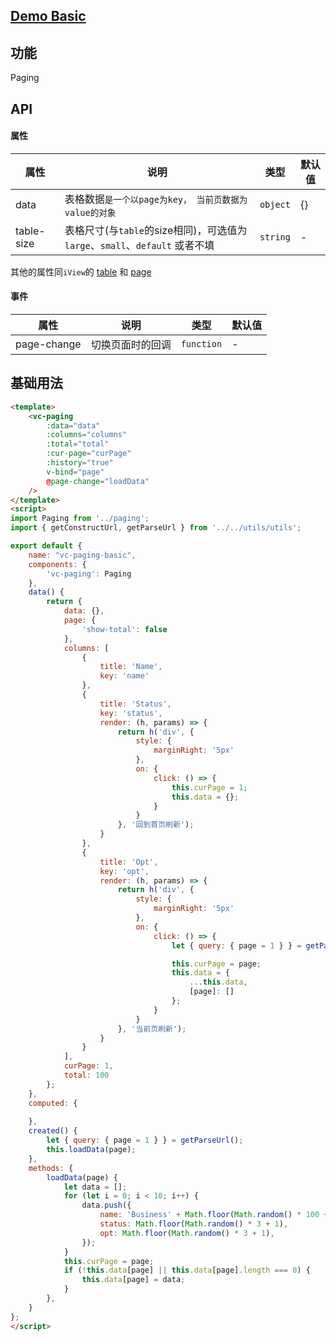 ## [Demo Basic](https://wya-team.github.io/wya-vc/dist/web/paging/basic.html)
## 功能
Paging

## API

#### 属性

属性 | 说明 | 类型 | 默认值
---|---|---|---
data | 表格数据`是一个以page为key， 当前页数据为value的对象` | `object` | {}
table-size | 表格尺寸(与`table`的size相同)，可选值为 `large`、`small`、`default` 或者不填 | `string` | -

其他的属性同`iView`的 [table](https://www.iviewui.com/components/table) 和 [page](https://www.iviewui.com/components/page)


#### 事件

属性 | 说明 | 类型 | 默认值
---|---|---|---
page-change | 切换页面时的回调 | `function` | -


## 基础用法

```html
<template>
	<vc-paging
		:data="data"
		:columns="columns" 
		:total="total"
		:cur-page="curPage"
		:history="true"
		v-bind="page"
		@page-change="loadData"
	/>
</template>
<script>
import Paging from '../paging';
import { getConstructUrl, getParseUrl } from '../../utils/utils';

export default {
	name: "vc-paging-basic",
	components: {
		'vc-paging': Paging
	},
	data() {
		return {
			data: {},
			page: {
				'show-total': false
			},
			columns: [
				{
					title: 'Name',
					key: 'name'
				},
				{
					title: 'Status',
					key: 'status',
					render: (h, params) => {
						return h('div', {
							style: {
								marginRight: '5px'
							},
							on: {
								click: () => {
									this.curPage = 1;
									this.data = {};
								}
							}
						}, '回到首页刷新');
					}
				},
				{
					title: 'Opt',
					key: 'opt',
					render: (h, params) => {
						return h('div', {
							style: {
								marginRight: '5px'
							},
							on: {
								click: () => {
									let { query: { page = 1 } } = getParseUrl();

									this.curPage = page;
									this.data = {
										...this.data,
										[page]: []
									};
								}
							}
						}, '当前页刷新');
					}
				}
			],
			curPage: 1,
			total: 100
		};
	},
	computed: {
		
	},
	created() {
		let { query: { page = 1 } } = getParseUrl();
		this.loadData(page);
	},
	methods: {
		loadData(page) {
			let data = [];
			for (let i = 0; i < 10; i++) {
				data.push({
					name: 'Business' + Math.floor(Math.random() * 100 + 1),
					status: Math.floor(Math.random() * 3 + 1),
					opt: Math.floor(Math.random() * 3 + 1),
				});
			}
			this.curPage = page;
			if (!this.data[page] || this.data[page].length === 0) {
				this.data[page] = data;
			}
		},
	}
};
</script>
```